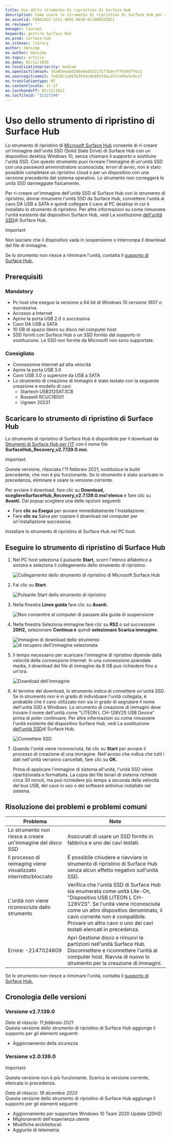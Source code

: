 ```yaml
---
title: Uso dello strumento di ripristino di Surface Hub
description: Come usare lo strumento di ripristino di Surface Hub per ri-creare un'immagine dell'unità SSD.
ms.assetid: FDB6182C-1211-4A92-A930-6C106BCD5DC1
ms.reviewer: ''
manager: laurawi
keywords: gestire Surface Hub
ms.prod: surface-hub
ms.sitesec: library
author: dansimp
ms.author: dansimp
ms.topic: article
ms.date: 02/11/2020
ms.localizationpriority: medium
ms.openlocfilehash: 34a05eeabd284e0ad43317577b8e7ff9348ffe21
ms.sourcegitcommit: 7e028c1e66fb393dc0e8917dac257ce95e5e9ce7
ms.translationtype: MT
ms.contentlocale: it-IT
ms.lasthandoff: 02/12/2021
ms.locfileid: "11327340"
---
```

# Uso dello strumento di ripristino di Surface Hub

Lo strumento di ripristino di [Microsoft Surface Hub](https://www.microsoft.com/download/details.aspx?id=52210) consente di ri-creare un'immagine dell'unità SSD (Solid State Drive) di Surface Hub con un dispositivo desktop Windows 10, senza chiamare il supporto o sostituire l'unità SSD. Con questo strumento puoi ricreare l'immagine di un'unità SSD con una password amministratore sconosciuta, errori di avvio, non è stato possibile completare un ripristino cloud o per un dispositivo con una versione precedente del sistema operativo. Lo strumento non correggerà le unità SSD danneggiate fisicamente.

Per ri-creare un'immagine dell'unità SSD di Surface Hub con lo strumento di ripristino, dovrai rimuovere l'unità SSD da Surface Hub, connettere l'unità al cavo DA USB a SATA e quindi collegare il cavo al PC desktop in cui è installato lo strumento di ripristino. Per altre informazioni su come rimuovere l'unità esistente dal dispositivo Surface Hub, vedi La sostituzione [dell'unità SSD](surface-hub-ssd-replacement.md)di Surface Hub.

> [!IMPORTANT]
> Non lasciare che il dispositivo vada in sospensione o interrompa il download del file di immagine.

Se lo strumento non riesce a riimimare l'unità, contatta il [supporto di Surface Hub.](https://support.microsoft.com/help/4037644/surface-contact-surface-warranty-and-software-support)

## Prerequisiti

### Mandatory

- Pc host che esegue la versione a 64 bit di Windows 10 versione 1607 o successiva.
- Accesso a Internet
- Aprire la porta USB 2.0 o successiva
- Cavo DA USB a SATA
- 10 GB di spazio libero su disco nel computer host
- SSD forniti con Surface Hub o un SSD fornito dal supporto in sostituzione. Le SSD non fornite da Microsoft non sono supportate.

### Consigliato

- Connessione Internet ad alta velocità
- Aprire la porta USB 3.0
- Cavo USB 3.0 o superiore da USB a SATA
- Lo strumento di creazione di immagini è stato testato con la seguente creazione e modello di cavi:
    - Startech USB312SAT3CB
    - Rosawill RCUC16001
    - Ugreen 20231

## Scaricare lo strumento di ripristino di Surface Hub

Lo strumento di ripristino di Surface Hub è disponibile per il download da [Strumenti di Surface Hub per l'IT](https://www.microsoft.com/download/details.aspx?id=52210)  con il nome file **SurfaceHub_Recovery_v2.7.139.0.msi**.

> [!IMPORTANT]
> Questa versione, rilasciata l'11 febbraio 2021, sostituisce la build precedente, che non è più funzionante. Se lo strumento è stato scaricato in precedenza, eliminare e usare la versione corrente.

Per avviare il download, fare clic su **Download,** **scegliereSurfaceHub_Recovery_v2.7.139.0.msi'elenco** e fare clic su **Avanti.** Dal popup scegliere una delle opzioni seguenti:

- Fare **clic su Esegui** per avviare immediatamente l'installazione.
- Fare **clic su** Salva per copiare il download nel computer per un'installazione successiva.

Installare lo strumento di ripristino di Surface Hub nel PC host.

## Eseguire lo strumento di ripristino di Surface Hub

1. Nel PC host seleziona il pulsante **Start,** scorri l'elenco alfabetico a sinistra e seleziona il collegamento dello strumento di ripristino.

    ![Collegamento dello strumento di ripristino di Microsoft Surface Hub](images/shrt-shortcut.png)

2. Fai clic su **Start**.

    ![Pulsante Start dello strumento di ripristino](images/shrt-start.png)


3. Nella finestra **Linee guida** fare clic su **Avanti.**

    ![Non consentire al computer di passare alla guida di sospensione](images/shrt-guidance.png)

4. Nella finestra Seleziona immagine fare clic su **RS2** o sul successore **20H2,** selezionare **Continua e** quindi **selezionare Scarica immagine.**

     ![Immagine di download dello strumento ](images/shrt-select-image.png) ![ di recupero dell'immagine selezionata](images/shrt-download-image.png)

5. Il tempo necessario per scaricare l'immagine di ripristino dipende dalla velocità della connessione Internet. In una connessione aziendale media, il download del file di immagine da 8 GB può richiedere fino a un'ora.

    ![Download dell'immagine](images/shrt-download.png)



5. Al termine del download, lo strumento indica di connettere un'unità SSD. Se lo strumento non è in grado di individuare l'unità collegata, è probabile che il cavo utilizzato non sia in grado di segnalare il nome dell'unità SSD a Windows.  Lo strumento di creazione di immagini deve trovare il nome dell'unità come "LITEON L CH-128V2S USB Device" prima di poter continuare.  Per altre informazioni su come rimuovere l'unità esistente dal dispositivo Surface Hub, vedi La sostituzione [dell'unità SSD](surface-hub-ssd-replacement.md)di Surface Hub.

    ![Connettere SSD](images/shrt-drive.png)

6. Quando l'unità viene riconosciuta, fai clic su **Start** per avviare il processo di creazione di una immagine. Nell'avviso che indica che tutti i dati nell'unità verranno cancellati, fare clic su **OK.**



    Prima di applicare l'immagine di sistema all'unità, l'unità SSD viene ripartizionata e formattata. La copia dei file binari di sistema richiede circa 30 minuti, ma può richiedere più tempo a seconda della velocità del bus USB, del cavo in uso o del software antivirus installato nel sistema.



## Risoluzione dei problemi e problemi comuni

Problema | Note
--- | ---
Lo strumento non riesce a creare un'immagine del disco SSD | Assicurati di usare un SSD fornito in fabbrica e uno dei cavi testati.
Il processo di reimaging viene visualizzato interrotto/bloccato | È possibile chiudere e riavviare lo strumento di ripristino di Surface Hub senza alcun effetto negativo sull'unità SSD.
L'unità non viene riconosciuta dallo strumento | Verifica che l'unità SSD di Surface Hub sia enumerata come unità Lite-On, "Dispositivo USB LITEON L CH-128V2S".  Se l'unità viene riconosciuta come un altro dispositivo denominato, il cavo corrente non è compatibile. Provare un altro cavo o uno dei cavi testati elencati in precedenza.
Errore: -2147024809 | Apri Gestione disco e rimuovi le partizioni nell'unità Surface Hub.  Disconnettere e riconnettere l'unità al computer host. Riavvia di nuovo lo strumento per la creazione di immagini.

Se lo strumento non riesce a riimimare l'unità, contatta il [supporto di Surface Hub.](https://support.microsoft.com/help/4037644/surface-contact-surface-warranty-and-software-support)

## Cronologia delle versioni


### Versione v2.7.139.0

*Data di rilascio: 11 febbraio 2021*<br>
Questa versione dello strumento di ripristino di Surface Hub aggiunge il supporto per gli elementi seguenti:

- Aggiornamento della sicurezza


### Versione v2.0.139.0

> [!IMPORTANT]
> Questa versione non è più funzionante. Scarica la versione corrente, elencata in precedenza. 

*Data di rilascio: 18 dicembre 2020*<br>
Questa versione dello strumento di ripristino di Surface Hub aggiunge il supporto per gli elementi seguenti:
- Aggiornamento per supportare Windows 10 Team 2020 Update (20H2)
- Miglioramenti dell'esperienza utente
- Modifiche architetturali
- Aggiunte di telemetria


